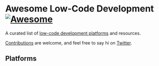 # Awesome Low-Code Development [![Awesome](https://awesome.re/badge.svg)](https://awesome.re)

A curated list of [low-code development platforms](https://en.wikipedia.org/wiki/Low-code_development_platform) and resources.

[Contributions](contributing.md) are welcome, and feel free to say hi on [Twitter](http://www.twitter.com/wtravisjones).

## Platforms
